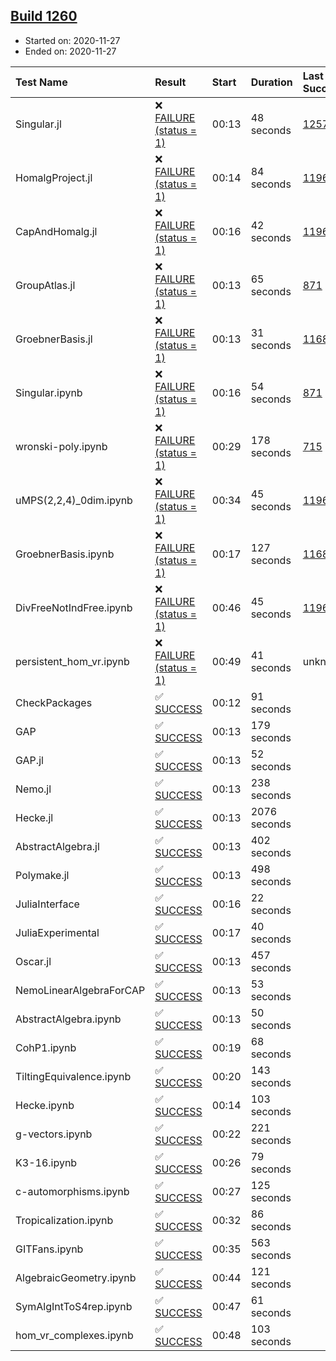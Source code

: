 ## [Build 1260](https://oscarci.mathematik.uni-kl.de/job/oscar-stable/1260/)

* Started on: 2020-11-27
* Ended on: 2020-11-27

| Test Name    | Result | Start | Duration | Last Success | First Failure |
|:-------------|:-------|:------|:---------|:-------------|:--------------|
| Singular.jl | ❌ [FAILURE (status = 1)](https://oscarci.mathematik.uni-kl.de/job/oscar-stable/1260/artifact/logs/build-1260/Singular.jl.log) | 00:13 | 48 seconds | [1257](https://oscarci.mathematik.uni-kl.de/job/oscar-stable/1257/) | [1258](https://oscarci.mathematik.uni-kl.de/job/oscar-stable/1258/) |
| HomalgProject.jl | ❌ [FAILURE (status = 1)](https://oscarci.mathematik.uni-kl.de/job/oscar-stable/1260/artifact/logs/build-1260/HomalgProject.jl.log) | 00:14 | 84 seconds | [1196](https://oscarci.mathematik.uni-kl.de/job/oscar-stable/1196/) | [1197](https://oscarci.mathematik.uni-kl.de/job/oscar-stable/1197/) |
| CapAndHomalg.jl | ❌ [FAILURE (status = 1)](https://oscarci.mathematik.uni-kl.de/job/oscar-stable/1260/artifact/logs/build-1260/CapAndHomalg.jl.log) | 00:16 | 42 seconds | [1196](https://oscarci.mathematik.uni-kl.de/job/oscar-stable/1196/) | [1197](https://oscarci.mathematik.uni-kl.de/job/oscar-stable/1197/) |
| GroupAtlas.jl | ❌ [FAILURE (status = 1)](https://oscarci.mathematik.uni-kl.de/job/oscar-stable/1260/artifact/logs/build-1260/GroupAtlas.jl.log) | 00:13 | 65 seconds | [871](https://oscarci.mathematik.uni-kl.de/job/oscar-stable/871/) | [872](https://oscarci.mathematik.uni-kl.de/job/oscar-stable/872/) |
| GroebnerBasis.jl | ❌ [FAILURE (status = 1)](https://oscarci.mathematik.uni-kl.de/job/oscar-stable/1260/artifact/logs/build-1260/GroebnerBasis.jl.log) | 00:13 | 31 seconds | [1168](https://oscarci.mathematik.uni-kl.de/job/oscar-stable/1168/) | [1169](https://oscarci.mathematik.uni-kl.de/job/oscar-stable/1169/) |
| Singular.ipynb | ❌ [FAILURE (status = 1)](https://oscarci.mathematik.uni-kl.de/job/oscar-stable/1260/artifact/logs/build-1260/Singular.ipynb.log) | 00:16 | 54 seconds | [871](https://oscarci.mathematik.uni-kl.de/job/oscar-stable/871/) | [872](https://oscarci.mathematik.uni-kl.de/job/oscar-stable/872/) |
| wronski-poly.ipynb | ❌ [FAILURE (status = 1)](https://oscarci.mathematik.uni-kl.de/job/oscar-stable/1260/artifact/logs/build-1260/wronski-poly.ipynb.log) | 00:29 | 178 seconds | [715](https://oscarci.mathematik.uni-kl.de/job/oscar-stable/715/) | [716](https://oscarci.mathematik.uni-kl.de/job/oscar-stable/716/) |
| uMPS(2,2,4)_0dim.ipynb | ❌ [FAILURE (status = 1)](https://oscarci.mathematik.uni-kl.de/job/oscar-stable/1260/artifact/logs/build-1260/uMPS-2-2-4-_0dim.ipynb.log) | 00:34 | 45 seconds | [1196](https://oscarci.mathematik.uni-kl.de/job/oscar-stable/1196/) | [1197](https://oscarci.mathematik.uni-kl.de/job/oscar-stable/1197/) |
| GroebnerBasis.ipynb | ❌ [FAILURE (status = 1)](https://oscarci.mathematik.uni-kl.de/job/oscar-stable/1260/artifact/logs/build-1260/GroebnerBasis.ipynb.log) | 00:17 | 127 seconds | [1168](https://oscarci.mathematik.uni-kl.de/job/oscar-stable/1168/) | [1169](https://oscarci.mathematik.uni-kl.de/job/oscar-stable/1169/) |
| DivFreeNotIndFree.ipynb | ❌ [FAILURE (status = 1)](https://oscarci.mathematik.uni-kl.de/job/oscar-stable/1260/artifact/logs/build-1260/DivFreeNotIndFree.ipynb.log) | 00:46 | 45 seconds | [1196](https://oscarci.mathematik.uni-kl.de/job/oscar-stable/1196/) | [1197](https://oscarci.mathematik.uni-kl.de/job/oscar-stable/1197/) |
| persistent_hom_vr.ipynb | ❌ [FAILURE (status = 1)](https://oscarci.mathematik.uni-kl.de/job/oscar-stable/1260/artifact/logs/build-1260/persistent_hom_vr.ipynb.log) | 00:49 | 41 seconds | unknown | unknown |
| CheckPackages | ✅ [SUCCESS](https://oscarci.mathematik.uni-kl.de/job/oscar-stable/1260/artifact/logs/build-1260/CheckPackages.log) | 00:12 | 91 seconds |  |  |
| GAP | ✅ [SUCCESS](https://oscarci.mathematik.uni-kl.de/job/oscar-stable/1260/artifact/logs/build-1260/GAP.log) | 00:13 | 179 seconds |  |  |
| GAP.jl | ✅ [SUCCESS](https://oscarci.mathematik.uni-kl.de/job/oscar-stable/1260/artifact/logs/build-1260/GAP.jl.log) | 00:13 | 52 seconds |  |  |
| Nemo.jl | ✅ [SUCCESS](https://oscarci.mathematik.uni-kl.de/job/oscar-stable/1260/artifact/logs/build-1260/Nemo.jl.log) | 00:13 | 238 seconds |  |  |
| Hecke.jl | ✅ [SUCCESS](https://oscarci.mathematik.uni-kl.de/job/oscar-stable/1260/artifact/logs/build-1260/Hecke.jl.log) | 00:13 | 2076 seconds |  |  |
| AbstractAlgebra.jl | ✅ [SUCCESS](https://oscarci.mathematik.uni-kl.de/job/oscar-stable/1260/artifact/logs/build-1260/AbstractAlgebra.jl.log) | 00:13 | 402 seconds |  |  |
| Polymake.jl | ✅ [SUCCESS](https://oscarci.mathematik.uni-kl.de/job/oscar-stable/1260/artifact/logs/build-1260/Polymake.jl.log) | 00:13 | 498 seconds |  |  |
| JuliaInterface | ✅ [SUCCESS](https://oscarci.mathematik.uni-kl.de/job/oscar-stable/1260/artifact/logs/build-1260/JuliaInterface.log) | 00:16 | 22 seconds |  |  |
| JuliaExperimental | ✅ [SUCCESS](https://oscarci.mathematik.uni-kl.de/job/oscar-stable/1260/artifact/logs/build-1260/JuliaExperimental.log) | 00:17 | 40 seconds |  |  |
| Oscar.jl | ✅ [SUCCESS](https://oscarci.mathematik.uni-kl.de/job/oscar-stable/1260/artifact/logs/build-1260/Oscar.jl.log) | 00:13 | 457 seconds |  |  |
| NemoLinearAlgebraForCAP | ✅ [SUCCESS](https://oscarci.mathematik.uni-kl.de/job/oscar-stable/1260/artifact/logs/build-1260/NemoLinearAlgebraForCAP.log) | 00:13 | 53 seconds |  |  |
| AbstractAlgebra.ipynb | ✅ [SUCCESS](https://oscarci.mathematik.uni-kl.de/job/oscar-stable/1260/artifact/logs/build-1260/AbstractAlgebra.ipynb.log) | 00:13 | 50 seconds |  |  |
| CohP1.ipynb | ✅ [SUCCESS](https://oscarci.mathematik.uni-kl.de/job/oscar-stable/1260/artifact/logs/build-1260/CohP1.ipynb.log) | 00:19 | 68 seconds |  |  |
| TiltingEquivalence.ipynb | ✅ [SUCCESS](https://oscarci.mathematik.uni-kl.de/job/oscar-stable/1260/artifact/logs/build-1260/TiltingEquivalence.ipynb.log) | 00:20 | 143 seconds |  |  |
| Hecke.ipynb | ✅ [SUCCESS](https://oscarci.mathematik.uni-kl.de/job/oscar-stable/1260/artifact/logs/build-1260/Hecke.ipynb.log) | 00:14 | 103 seconds |  |  |
| g-vectors.ipynb | ✅ [SUCCESS](https://oscarci.mathematik.uni-kl.de/job/oscar-stable/1260/artifact/logs/build-1260/g-vectors.ipynb.log) | 00:22 | 221 seconds |  |  |
| K3-16.ipynb | ✅ [SUCCESS](https://oscarci.mathematik.uni-kl.de/job/oscar-stable/1260/artifact/logs/build-1260/K3-16.ipynb.log) | 00:26 | 79 seconds |  |  |
| c-automorphisms.ipynb | ✅ [SUCCESS](https://oscarci.mathematik.uni-kl.de/job/oscar-stable/1260/artifact/logs/build-1260/c-automorphisms.ipynb.log) | 00:27 | 125 seconds |  |  |
| Tropicalization.ipynb | ✅ [SUCCESS](https://oscarci.mathematik.uni-kl.de/job/oscar-stable/1260/artifact/logs/build-1260/Tropicalization.ipynb.log) | 00:32 | 86 seconds |  |  |
| GITFans.ipynb | ✅ [SUCCESS](https://oscarci.mathematik.uni-kl.de/job/oscar-stable/1260/artifact/logs/build-1260/GITFans.ipynb.log) | 00:35 | 563 seconds |  |  |
| AlgebraicGeometry.ipynb | ✅ [SUCCESS](https://oscarci.mathematik.uni-kl.de/job/oscar-stable/1260/artifact/logs/build-1260/AlgebraicGeometry.ipynb.log) | 00:44 | 121 seconds |  |  |
| SymAlgIntToS4rep.ipynb | ✅ [SUCCESS](https://oscarci.mathematik.uni-kl.de/job/oscar-stable/1260/artifact/logs/build-1260/SymAlgIntToS4rep.ipynb.log) | 00:47 | 61 seconds |  |  |
| hom_vr_complexes.ipynb | ✅ [SUCCESS](https://oscarci.mathematik.uni-kl.de/job/oscar-stable/1260/artifact/logs/build-1260/hom_vr_complexes.ipynb.log) | 00:48 | 103 seconds |  |  |
